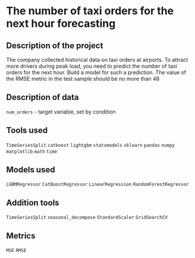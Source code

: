 # The number of taxi orders for the next hour forecasting

## Description of the project

The company collected historical data on taxi orders at airports. To attract more drivers during peak load, you need to predict the number of taxi orders for the next hour. Build a model for such a prediction. The value of the RMSE metric in the test sample should be no more than 48

## Description of data

`num_orders` - target variable, set by condition

## Tools used

`TimeSeriesSplit` `catboost` `lightgbm` `statsmodels` `sklearn` `pandas` `numpy` `matplotlib` `math` `time`

## Models used

`LGBMRegressor` `CatBoostRegressor` `LinearRegression` `RandomForestRegressor`

## Addition tools

`TimeSeriesSplit` `seasonal_decompose` `StandardScaler` `GridSearchCV`

## Metrics

`MSE` `RMSE`